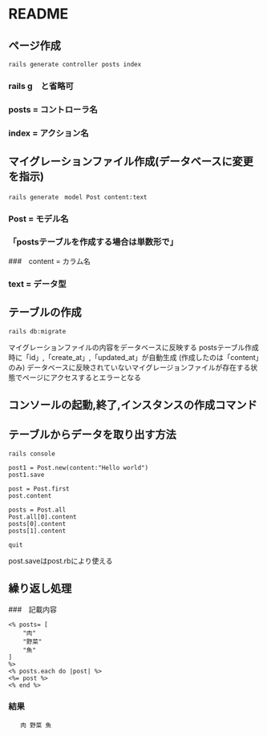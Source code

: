 # README

## ページ作成
```SHELL
rails generate controller posts index
```
### rails g　と省略可
### posts = コントローラ名
### index = アクション名

## マイグレーションファイル作成(データベースに変更を指示)
```SHELL
rails generate　model Post content:text
```
### Post = モデル名 
### 「postsテーブルを作成する場合は単数形で」
###　content = カラム名 
### text = データ型

## テーブルの作成
```SHELL
rails db:migrate
```
マイグレーションファイルの内容をデータベースに反映する
postsテーブル作成時に「id」,「create_at」,「updated_at」が自動生成
(作成したのは「content」のみ)
データベースに反映されていないマイグレージョンファイルが存在する状態でページにアクセスするとエラーとなる

## コンソールの起動,終了,インスタンスの作成コマンド
## テーブルからデータを取り出す方法
```SHELL
rails console

post1 = Post.new(content:"Hello world")
post1.save

post = Post.first
post.content

posts = Post.all
Post.all[0].content
posts[0].content
posts[1].content

quit
```
post.saveはpost.rbにより使える

## 繰り返し処理
###　記載内容
```SHELL
<% posts= [
    "肉"
    "野菜"
    "魚"
]
%>
<% posts.each do |post| %>
<%= post %>
<% end %>
```
### 結果
```SHELL
　　肉 野菜 魚
```